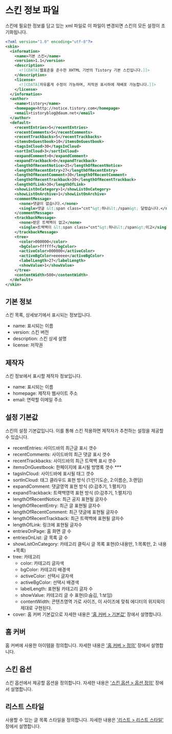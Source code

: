 # 스킨 정보 파일

스킨에 필요한 정보를 담고 있는 xml 파일로 이 파일이 변경되면 스킨의 모든 설정이 초기화됩니다.

```xml
<?xml version="1.0" encoding="utf-8"?>
<skin>
  <information>
    <name>기본 스킨</name>
    <version>1.1</version>
    <description>
      <![CDATA[웹표준을 준수한 XHTML 기반의 Tistory 기본 스킨입니다.]]>
    </description>
    <license>
      <![CDATA[자유롭게 수정이 가능하며, 저작권 표시하에 재배포 가능합니다.]]>
    </license>
  </information>
  <author>
    <name>tistory</name>
    <homepage>http://notice.tistory.com</homepage>
    <email>tistoryblog@daum.net</email>
  </author>
  <default>
    <recentEntries>5</recentEntries>
    <recentComments>5</recentComments>
    <recentTrackbacks>5</recentTrackbacks>
    <itemsOnGuestbook>10</itemsOnGuestbook>
    <tagsInCloud>30</tagsInCloud>
    <sortInCloud>3</sortInCloud>
    <expandComment>0</expandComment>
    <expandTrackback>0</expandTrackback>
    <lengthOfRecentNotice>25</lengthOfRecentNotice>
    <lengthOfRecentEntry>27</lengthOfRecentEntry>
    <lengthOfRecentComment>30</lengthOfRecentComment>
    <lengthOfRecentTrackback>30</lengthOfRecentTrackback>
    <lengthOfLink>30</lengthOfLink>
    <showListOnCategory>1</showListOnCategory>
    <showListOnArchive>1</showListOnArchive>
    <commentMessage>
      <none>댓글이 없습니다.</none>
      <single>댓글 &lt;span class="cnt"&gt;하나&lt;/span&gt; 달렸습니다.</single>
    </commentMessage>
    <trackbackMessage>
      <none>받은 트랙백이 없고</none>
      <single>트랙백이 &lt;span class="cnt"&gt;하나&lt;/span&gt;이고</single>
    </trackbackMessage>
    <tree>
      <color>000000</color>
      <bgColor>ffffff</bgColor>
      <activeColor>000000</activeColor>
      <activeBgColor>eeeeee</activeBgColor>
      <labelLength>27</labelLength>
      <showValue>1</showValue>
    </tree>
    <contentWidth>500</contentWidth>
  </default>
</skin> 
```

## 기본 정보

스킨 목록, 상세보기에서 표시되는 정보입니다.

- name: 표시되는 이름
- version: 스킨 버전
- description: 스킨 상세 설명
- license: 저작권


## 제작자

스킨 정보에서 표시할 제작자 정보입니다.

- name: 표시되는 이름
- homepage: 제작자 웹사이트 주소
- email: 연락할 이메일 주소


## 설정 기본값

스킨의 설정 기본값입니다. 이를 통해 스킨 적용하면 제작자가 추천하는 설정을 제공할 수 있습니다.

- recentEntries: 사이드바의 최근글 표시 갯수
- recentComments: 사이드바의 최근 댓글 표시 갯수
- recentTrackbacks: 사이드바의 최근 트랙백 표시 갯수
- itemsOnGuestbook: 한페이지에 표시될 방명록 갯수 ***
- tagsInCloud: 사이드바에 표시될 태그 갯수
- sortInCloud: 태그 클라우드 표현 방식 (1:인기도순, 2:이름순, 3:랜덤)
- expandComment: 댓글영역 표현 방식 (0:감추기, 1:펼치기)
- expandTrackback: 트랙백영역 표현 방식 (0:감추기, 1:펼치기)
- lengthOfRecentNotice: 최근 공지 표현될 글자수
- lengthOfRecentEntry: 최근 글 표현될 글자수
- lengthOfRecentComment: 최근 댓글에 표현될 글자수
- lengthOfRecentTrackback: 최근 트랙백에 표현될 글자수
- lengthOfLink: 링크에 표현될 글자수
- entriesOnPage: 홈 화면 글 수
- entriesOnList: 글 목록 글 수
- showListOnCategory: 카테고리 클릭시 글 목록 표현(0:내용만, 1:목록만, 2: 내용+목록)
- tree: 카테고리
  - color: 카테고리 글자색
  - bgColor: 카테고리 배경색
  - activeColor: 선택시 글자색
  - activeBgColor: 선택시 배경색
  - labelLength: 표현될 카테고리 글자 수
  - showValue: 카테고리 글 수 표현(0:숨김, 1:보임)
  - contentWidth: 콘텐츠영역 가로 사이즈, 이 사이즈에 맞춰 에디터의 위지윅이 제대로 구현된다.
- cover: 홈 커버 기본값으로 자세한 내용은 ['홈 커버 > 기본값'](cover.md#기본값) 장에서 설명합니다.


## 홈 커버

홈 커버에 사용한 아이템을 정의합니다. 자세한 내용은 ['홈 커버 > 정의'](cover.md#정의-indexxml) 장에서 설명합니다.


## 스킨 옵션

스킨 옵션에서 제공할 옵션을 정의합니다. 자세한 내용은 ['스킨 옵션 > 옵션 정의'](variable.md#옵션-정의-indexxml) 장에서 설명합니다.


## 리스트 스타일

사용할 수 있는 글 목록 스타일을 정의합니다. 자세한 내용은 ['리스트 > 리스트 스타일'](../list/list.md#리스트-스타일) 장에서 설명합니다.
